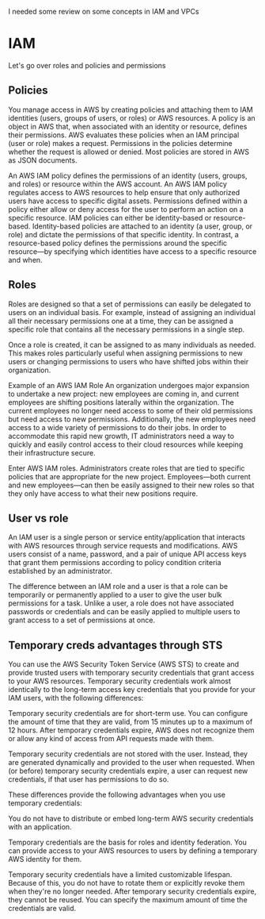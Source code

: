I needed some review on some concepts in IAM and VPCs

# IAM
Let's go over roles and policies and permissions

## Policies

You manage access in AWS by creating policies and attaching them to IAM identities (users, groups of users, or roles) or AWS resources. A policy is an object in AWS that, when associated with an identity or resource, defines their permissions. AWS evaluates these policies when an IAM principal (user or role) makes a request. Permissions in the policies determine whether the request is allowed or denied. Most policies are stored in AWS as JSON documents. 

An AWS IAM policy defines the permissions of an identity (users, groups, and roles) or resource within the AWS account. An AWS IAM policy regulates access to AWS resources to help ensure that only authorized users have access to specific digital assets. Permissions defined within a policy either allow or deny access for the user to perform an action on a specific resource. IAM policies can either be identity-based or resource-based. Identity-based policies are attached to an identity (a user, group, or role) and dictate the permissions of that specific identity. In contrast, a resource-based policy defines the permissions around the specific resource—by specifying which identities have access to a specific resource and when.

## Roles
Roles are designed so that a set of permissions can easily be delegated to users on an individual basis. For example, instead of assigning an individual all their necessary permissions one at a time, they can be assigned a specific role that contains all the necessary permissions in a single step. 

Once a role is created, it can be assigned to as many individuals as needed. This makes roles particularly useful when assigning permissions to new users or changing permissions to users who have shifted jobs within their organization.

Example of an AWS IAM Role 
An organization undergoes major expansion to undertake a new project: new employees are coming in, and current employees are shifting positions laterally within the organization. The current employees no longer need access to some of their old permissions but need access to new permissions. Additionally, the new employees need access to a wide variety of permissions to do their jobs. In order to accommodate this rapid new growth, IT administrators need a way to quickly and easily control access to their cloud resources while keeping their infrastructure secure.

Enter AWS IAM roles. Administrators create roles that are tied to specific policies that are appropriate for the new project. Employees—both current and new employees—can then be easily assigned to their new roles so that they only have access to what their new positions require. 


## User vs role
An IAM user is a single person or service entity/application that interacts with AWS resources through service requests and modifications. AWS users consist of a name, password, and a pair of unique API access keys that grant them permissions according to policy condition criteria established by an administrator. 

The difference between an IAM role and a user is that a role can be temporarily or permanently applied to a user to give the user bulk permissions for a task. Unlike a user, a role does not have associated passwords or credentials and can be easily applied to multiple users to grant access to a set of permissions at once. 


## Temporary creds advantages through STS
You can use the AWS Security Token Service (AWS STS) to create and provide trusted users with temporary security credentials that grant access to your AWS resources. Temporary security credentials work almost identically to the long-term access key credentials that you provide for your IAM users, with the following differences:

Temporary security credentials are for short-term use. You can configure the amount of time that they are valid, from 15 minutes up to a maximum of 12 hours. After temporary credentials expire, AWS does not recognize them or allow any kind of access from API requests made with them.

Temporary security credentials are not stored with the user. Instead, they are generated dynamically and provided to the user when requested. When (or before) temporary security credentials expire, a user can request new credentials, if that user has permissions to do so.

These differences provide the following advantages when you use temporary credentials:

You do not have to distribute or embed long-term AWS security credentials with an application.

Temporary credentials are the basis for roles and identity federation. You can provide access to your AWS resources to users by defining a temporary AWS identity for them.

Temporary security credentials have a limited customizable lifespan. Because of this, you do not have to rotate them or explicitly revoke them when they're no longer needed. After temporary security credentials expire, they cannot be reused. You can specify the maximum amount of time the credentials are valid.

